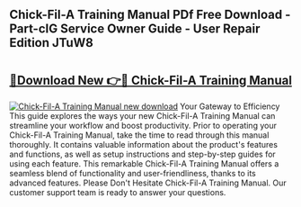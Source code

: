 ## Chick-Fil-A Training Manual PDf Free Download - Part-cIG Service Owner Guide - User Repair Edition JTuW8

# <h2><a href="http://bc22659.oget.top/?id=Chick-Fil-A+Training+Manual">🔗Download New 👉🔴 Chick-Fil-A Training Manual</a></h2>

[![Chick-Fil-A Training Manual new download](https://i.imgur.com/5g1atiW.png)](http://bc22659.oget.top/?id=Chick-Fil-A+Training+Manual)
Your Gateway to Efficiency This guide explores the ways your new Chick-Fil-A Training Manual can streamline your workflow and boost productivity. Prior to operating your Chick-Fil-A Training Manual, take the time to read through this manual thoroughly. It contains valuable information about the product's features and functions, as well as setup instructions and step-by-step guides for using each feature. This remarkable Chick-Fil-A Training Manual offers a seamless blend of functionality and user-friendliness, thanks to its advanced features. Please Don't Hesitate Chick-Fil-A Training Manual. Our customer support team is ready to answer your questions.
